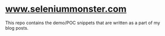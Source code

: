 www.seleniummonster.com
=====================

This repo contains the demo/POC snippets that are written as a part of my blog posts.
